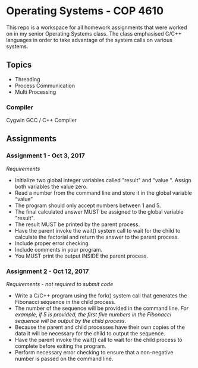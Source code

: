 # Operating Systems - COP 4610

This repo is a workspace for all homework assignments that were worked on in my senior Operating Systems class. The class emphasised C/C++ languages in order to take advantage of the system calls on various systems. 

## Topics 
- Threading
- Process Communication
- Multi Processing

### Compiler
Cygwin GCC / C++ Compiler

## Assignments

### Assignment 1 - Oct 3, 2017                                                                                    
_Requirements_
- Initialize two global integer variables called "result" and "value ". Assign both variables the value zero. 
- Read a number from the command line and store it in the global variable “value”
- The program should only accept numbers between 1 and 5.
- The final calculated answer MUST be assigned to the global variable "result".
- The result MUST be printed by the parent process. 
- Have the parent invoke the wait() system call to wait for the child to calculate the factorial and return the answer to the parent process. 
- Include proper error checking. 
- Include comments in your program.
- You MUST print the output INSIDE the parent process.

### Assignment 2 - Oct 12, 2017                                                                        
_Requirements - not required to submit code_ 
- Write a C/C++ program using the fork() system call that generates the Fibonacci sequence in the child process. 
- The number of the sequence will be provided in the command line. _For example, if 5 is provided, the first five numbers in the Fibonacci sequence will be output by the child process._  
- Because the parent and child processes have their own copies of the data it will be necessary for the child to output the sequence.
- Have the parent invoke the wait() call to wait for the child process to complete before exiting the program. 
- Perform necessary error checking to ensure that a non-negative number is passed on the command line.